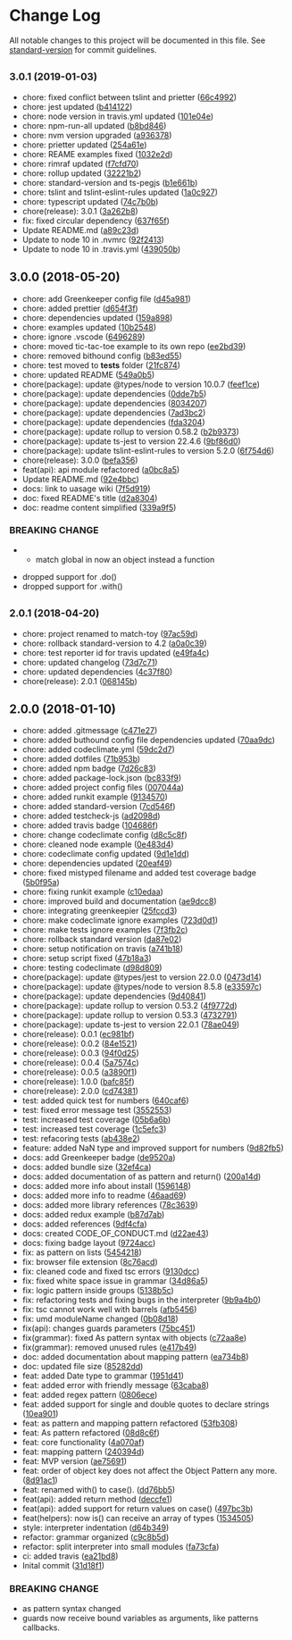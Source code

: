 # Change Log

All notable changes to this project will be documented in this file. See [standard-version](https://github.com/conventional-changelog/standard-version) for commit guidelines.

## <small>3.0.1 (2019-01-03)</small>

* chore: fixed conflict between tslint and prietter ([66c4992](https://github.com/match-toy/match-toy/commit/66c4992))
* chore: jest updated ([b414122](https://github.com/match-toy/match-toy/commit/b414122))
* chore: node version in travis.yml updated ([101e04e](https://github.com/match-toy/match-toy/commit/101e04e))
* chore: npm-run-all updated ([b8bd846](https://github.com/match-toy/match-toy/commit/b8bd846))
* chore: nvm version upgraded ([a936378](https://github.com/match-toy/match-toy/commit/a936378))
* chore: prietter updated ([254a61e](https://github.com/match-toy/match-toy/commit/254a61e))
* chore: REAME examples fixed ([1032e2d](https://github.com/match-toy/match-toy/commit/1032e2d))
* chore: rimraf updated ([f7cfd70](https://github.com/match-toy/match-toy/commit/f7cfd70))
* chore: rollup updated ([32221b2](https://github.com/match-toy/match-toy/commit/32221b2))
* chore: standard-version and ts-pegjs ([b1e661b](https://github.com/match-toy/match-toy/commit/b1e661b))
* chore: tslint and tslint-eslint-rules updated ([1a0c927](https://github.com/match-toy/match-toy/commit/1a0c927))
* chore: typescript updated ([74c7b0b](https://github.com/match-toy/match-toy/commit/74c7b0b))
* chore(release): 3.0.1 ([3a262b8](https://github.com/match-toy/match-toy/commit/3a262b8))
* fix: fixed circular dependency ([637f65f](https://github.com/match-toy/match-toy/commit/637f65f))
* Update README.md ([a89c23d](https://github.com/match-toy/match-toy/commit/a89c23d))
* Update to node 10 in .nvmrc ([92f2413](https://github.com/match-toy/match-toy/commit/92f2413))
* Update to node 10 in .travis.yml ([439050b](https://github.com/match-toy/match-toy/commit/439050b))



## 3.0.0 (2018-05-20)

* chore: add Greenkeeper config file ([d45a981](https://github.com/match-toy/match-toy/commit/d45a981))
* chore: added prettier ([d654f3f](https://github.com/match-toy/match-toy/commit/d654f3f))
* chore: dependencies updated ([159a898](https://github.com/match-toy/match-toy/commit/159a898))
* chore: examples updated ([10b2548](https://github.com/match-toy/match-toy/commit/10b2548))
* chore: ignore .vscode ([6496289](https://github.com/match-toy/match-toy/commit/6496289))
* chore: moved tic-tac-toe example to its own repo ([ee2bd39](https://github.com/match-toy/match-toy/commit/ee2bd39))
* chore: removed bithound config ([b83ed55](https://github.com/match-toy/match-toy/commit/b83ed55))
* chore: test moved to __tests__ folder ([21fc874](https://github.com/match-toy/match-toy/commit/21fc874))
* chore: updated README ([549a0b5](https://github.com/match-toy/match-toy/commit/549a0b5))
* chore(package): update @types/node to version 10.0.7 ([feef1ce](https://github.com/match-toy/match-toy/commit/feef1ce))
* chore(package): update dependencies ([0dde7b5](https://github.com/match-toy/match-toy/commit/0dde7b5))
* chore(package): update dependencies ([8034207](https://github.com/match-toy/match-toy/commit/8034207))
* chore(package): update dependencies ([7ad3bc2](https://github.com/match-toy/match-toy/commit/7ad3bc2))
* chore(package): update dependencies ([fda3204](https://github.com/match-toy/match-toy/commit/fda3204))
* chore(package): update rollup to version 0.58.2 ([b2b9373](https://github.com/match-toy/match-toy/commit/b2b9373))
* chore(package): update ts-jest to version 22.4.6 ([9bf86d0](https://github.com/match-toy/match-toy/commit/9bf86d0))
* chore(package): update tslint-eslint-rules to version 5.2.0 ([6f754d6](https://github.com/match-toy/match-toy/commit/6f754d6))
* chore(release): 3.0.0 ([befa356](https://github.com/match-toy/match-toy/commit/befa356))
* feat(api): api module refactored ([a0bc8a5](https://github.com/match-toy/match-toy/commit/a0bc8a5))
* Update README.md ([92e4bbc](https://github.com/match-toy/match-toy/commit/92e4bbc))
* docs: link to uasage wiki ([7f5d919](https://github.com/match-toy/match-toy/commit/7f5d919))
* doc: fixed README's title ([d2a8304](https://github.com/match-toy/match-toy/commit/d2a8304))
* doc: readme content simplified ([339a9f5](https://github.com/match-toy/match-toy/commit/339a9f5))


### BREAKING CHANGE

* - match global in now an object instead a function
- dropped support for .do()
- dropped support for .with()


## <small>2.0.1 (2018-04-20)</small>

* chore: project renamed to match-toy ([97ac59d](https://github.com/match-toy/match-toy/commit/97ac59d))
* chore: rollback standard-version to 4.2 ([a0a0c39](https://github.com/match-toy/match-toy/commit/a0a0c39))
* chore: test reporter id for travis updated ([e49fa4c](https://github.com/match-toy/match-toy/commit/e49fa4c))
* chore: updated changelog ([73d7c71](https://github.com/match-toy/match-toy/commit/73d7c71))
* chore: updated dependencies ([4c37f80](https://github.com/match-toy/match-toy/commit/4c37f80))
* chore(release): 2.0.1 ([068145b](https://github.com/match-toy/match-toy/commit/068145b))



## 2.0.0 (2018-01-10)

* chore: added .gitmessage ([c471e27](https://github.com/match-toy/match-toy/commit/c471e27))
* chore: added buthound config file  dependencies updated ([70aa9dc](https://github.com/match-toy/match-toy/commit/70aa9dc))
* chore: added codeclimate.yml ([59dc2d7](https://github.com/match-toy/match-toy/commit/59dc2d7))
* chore: added dotfiles ([71b953b](https://github.com/match-toy/match-toy/commit/71b953b))
* chore: added npm badge ([7d26c83](https://github.com/match-toy/match-toy/commit/7d26c83))
* chore: added package-lock.json ([bc833f9](https://github.com/match-toy/match-toy/commit/bc833f9))
* chore: added project config files ([007044a](https://github.com/match-toy/match-toy/commit/007044a))
* chore: added runkit example ([9134570](https://github.com/match-toy/match-toy/commit/9134570))
* chore: added standard-version ([7cd546f](https://github.com/match-toy/match-toy/commit/7cd546f))
* chore: added testcheck-js ([ad2098d](https://github.com/match-toy/match-toy/commit/ad2098d))
* chore: added travis badge ([104686f](https://github.com/match-toy/match-toy/commit/104686f))
* chore: change codeclimate config ([d8c5c8f](https://github.com/match-toy/match-toy/commit/d8c5c8f))
* chore: cleaned node example ([0e483d4](https://github.com/match-toy/match-toy/commit/0e483d4))
* chore: codeclimate config updated ([9d1e1dd](https://github.com/match-toy/match-toy/commit/9d1e1dd))
* chore: dependencies updated ([20eaf49](https://github.com/match-toy/match-toy/commit/20eaf49))
* chore: fixed mistyped filename and added test coverage badge ([5b0f95a](https://github.com/match-toy/match-toy/commit/5b0f95a))
* chore: fixing runkit example ([c10edaa](https://github.com/match-toy/match-toy/commit/c10edaa))
* chore: improved build and documentation ([ae9dcc8](https://github.com/match-toy/match-toy/commit/ae9dcc8))
* chore: integrating greenkeepier ([25fccd3](https://github.com/match-toy/match-toy/commit/25fccd3))
* chore: make codeclimate ignore examples ([723d0d1](https://github.com/match-toy/match-toy/commit/723d0d1))
* chore: make tests ignore examples ([7f3fb2c](https://github.com/match-toy/match-toy/commit/7f3fb2c))
* chore: rollback standard version ([da87e02](https://github.com/match-toy/match-toy/commit/da87e02))
* chore: setup notification on travis ([a741b18](https://github.com/match-toy/match-toy/commit/a741b18))
* chore: setup script fixed ([47b18a3](https://github.com/match-toy/match-toy/commit/47b18a3))
* chore: testing codeclimate ([d98d809](https://github.com/match-toy/match-toy/commit/d98d809))
* chore(package): update @types/jest to version 22.0.0 ([0473d14](https://github.com/match-toy/match-toy/commit/0473d14))
* chore(package): update @types/node to version 8.5.8 ([e33597c](https://github.com/match-toy/match-toy/commit/e33597c))
* chore(package): update dependencies ([9d40841](https://github.com/match-toy/match-toy/commit/9d40841))
* chore(package): update rollup to version 0.53.2 ([4f9772d](https://github.com/match-toy/match-toy/commit/4f9772d))
* chore(package): update rollup to version 0.53.3 ([4732791](https://github.com/match-toy/match-toy/commit/4732791))
* chore(package): update ts-jest to version 22.0.1 ([78ae049](https://github.com/match-toy/match-toy/commit/78ae049))
* chore(release): 0.0.1 ([ec981bf](https://github.com/match-toy/match-toy/commit/ec981bf))
* chore(release): 0.0.2 ([84e1521](https://github.com/match-toy/match-toy/commit/84e1521))
* chore(release): 0.0.3 ([94f0d25](https://github.com/match-toy/match-toy/commit/94f0d25))
* chore(release): 0.0.4 ([5a7574c](https://github.com/match-toy/match-toy/commit/5a7574c))
* chore(release): 0.0.5 ([a3890f1](https://github.com/match-toy/match-toy/commit/a3890f1))
* chore(release): 1.0.0 ([bafc85f](https://github.com/match-toy/match-toy/commit/bafc85f))
* chore(release): 2.0.0 ([cd74381](https://github.com/match-toy/match-toy/commit/cd74381))
* test: added quick test for numbers ([640caf6](https://github.com/match-toy/match-toy/commit/640caf6))
* test: fixed error message test ([3552553](https://github.com/match-toy/match-toy/commit/3552553))
* test: increased test coverage ([05b6a6b](https://github.com/match-toy/match-toy/commit/05b6a6b))
* test: increased test coverage ([1c5efc3](https://github.com/match-toy/match-toy/commit/1c5efc3))
* test: refacoring tests ([ab438e2](https://github.com/match-toy/match-toy/commit/ab438e2))
* feature: added NaN type and improved support for numbers ([9d82fb5](https://github.com/match-toy/match-toy/commit/9d82fb5))
* docs: add Greenkeeper badge ([de9520a](https://github.com/match-toy/match-toy/commit/de9520a))
* docs: added bundle size ([32ef4ca](https://github.com/match-toy/match-toy/commit/32ef4ca))
* docs: added documentation of as pattern and return() ([200a14d](https://github.com/match-toy/match-toy/commit/200a14d))
* docs: added more info about install ([1596148](https://github.com/match-toy/match-toy/commit/1596148))
* docs: added more info to readme ([46aad69](https://github.com/match-toy/match-toy/commit/46aad69))
* docs: added more library references ([78c3639](https://github.com/match-toy/match-toy/commit/78c3639))
* docs: added redux example ([b87d7ab](https://github.com/match-toy/match-toy/commit/b87d7ab))
* docs: added references ([9df4cfa](https://github.com/match-toy/match-toy/commit/9df4cfa))
* docs: created CODE_OF_CONDUCT.md ([d22ae43](https://github.com/match-toy/match-toy/commit/d22ae43))
* docs: fixing badge layout ([9724acc](https://github.com/match-toy/match-toy/commit/9724acc))
* fix: as pattern on lists ([5454218](https://github.com/match-toy/match-toy/commit/5454218))
* fix: browser file extension ([8c76acd](https://github.com/match-toy/match-toy/commit/8c76acd))
* fix: cleaned code and fixed tsc errors ([9130dcc](https://github.com/match-toy/match-toy/commit/9130dcc))
* fix: fixed white space issue in grammar ([34d86a5](https://github.com/match-toy/match-toy/commit/34d86a5))
* fix: logic pattern inside groups ([5138b5c](https://github.com/match-toy/match-toy/commit/5138b5c))
* fix: refactoring tests and fixing bugs in the interpreter ([9b9a4b0](https://github.com/match-toy/match-toy/commit/9b9a4b0))
* fix: tsc cannot work well with barrels ([afb5456](https://github.com/match-toy/match-toy/commit/afb5456))
* fix: umd moduleName changed ([0b08d18](https://github.com/match-toy/match-toy/commit/0b08d18))
* fix(api): changes guards parameters ([75bc451](https://github.com/match-toy/match-toy/commit/75bc451))
* fix(grammar): fixed As pattern syntax with objects ([c72aa8e](https://github.com/match-toy/match-toy/commit/c72aa8e))
* fix(grammar): removed unused rules ([e417b49](https://github.com/match-toy/match-toy/commit/e417b49))
* doc: added documentation about mapping pattern ([ea734b8](https://github.com/match-toy/match-toy/commit/ea734b8))
* doc: updated file size ([85282dd](https://github.com/match-toy/match-toy/commit/85282dd))
* feat: added Date type to grammar ([1951d41](https://github.com/match-toy/match-toy/commit/1951d41))
* feat: added error with friendly message ([63caba8](https://github.com/match-toy/match-toy/commit/63caba8))
* feat: added regex pattern ([0806ece](https://github.com/match-toy/match-toy/commit/0806ece))
* feat: added support for single and double quotes to declare strings ([10ea901](https://github.com/match-toy/match-toy/commit/10ea901))
* feat: as pattern and mapping pattern refactored ([53fb308](https://github.com/match-toy/match-toy/commit/53fb308))
* feat: As pattern refactored ([08d8c6f](https://github.com/match-toy/match-toy/commit/08d8c6f))
* feat: core functionality ([4a070af](https://github.com/match-toy/match-toy/commit/4a070af))
* feat: mapping pattern ([240394d](https://github.com/match-toy/match-toy/commit/240394d))
* feat: MVP version ([ae75691](https://github.com/match-toy/match-toy/commit/ae75691))
* feat: order of object key does not affect the Object Pattern any more. ([8d91ac1](https://github.com/match-toy/match-toy/commit/8d91ac1))
* feat: renamed with() to case(). ([dd76bb5](https://github.com/match-toy/match-toy/commit/dd76bb5))
* feat(api):  added return method ([deccfe1](https://github.com/match-toy/match-toy/commit/deccfe1))
* feat(api):  added support for return values on case() ([497bc3b](https://github.com/match-toy/match-toy/commit/497bc3b))
* feat(helpers): now is() can receive an array of types ([1534505](https://github.com/match-toy/match-toy/commit/1534505))
* style: interpreter indentation ([d64b349](https://github.com/match-toy/match-toy/commit/d64b349))
* refactor: grammar organized ([c9c8b5d](https://github.com/match-toy/match-toy/commit/c9c8b5d))
* refactor: split interpreter into small modules ([fa73cfa](https://github.com/match-toy/match-toy/commit/fa73cfa))
* ci: added travis ([ea21bd8](https://github.com/match-toy/match-toy/commit/ea21bd8))
* Inital commit ([31d18f1](https://github.com/match-toy/match-toy/commit/31d18f1))


### BREAKING CHANGE

* as pattern syntax changed
* guards now receive bound variables as
arguments, like patterns callbacks.


